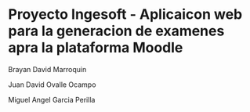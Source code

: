 # Proyecto Ingesoft - Aplicaicon web para la generacion de examenes apra la plataforma Moodle


Brayan David Marroquin

Juan David Ovalle Ocampo

Miguel Angel Garcia Perilla
